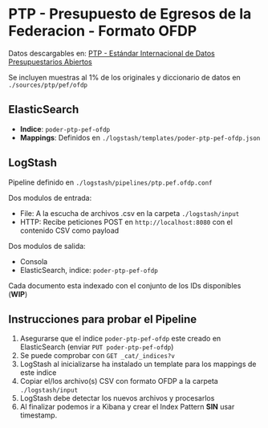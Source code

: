 # PTP - Presupuesto de Egresos de la Federacion - Formato OFDP

Datos descargables en: [PTP - Estándar Internacional de Datos Presupuestarios Abiertos](http://transparenciapresupuestaria.gob.mx/es/PTP/datos_presupuestarios_abiertos)

Se incluyen muestras al 1% de los originales y diccionario de datos en `./sources/ptp/pef/ofdp`

## ElasticSearch

- **Indice**: `poder-ptp-pef-ofdp`
- **Mappings**: Definidos en `./logstash/templates/poder-ptp-pef-ofdp.json`

## LogStash

Pipeline definido en `./logstash/pipelines/ptp.pef.ofdp.conf`

Dos modulos de entrada:
- File: A la escucha de archivos .csv en la carpeta `./logstash/input`
- HTTP: Recibe peticiones POST en `http://localhost:8080` con el contenido CSV como payload

Dos modulos de salida:
- Consola
- ElasticSearch, indice: `poder-ptp-pef-ofdp`

Cada documento esta indexado con el conjunto de los IDs disponibles (**WIP**)

## Instrucciones para probar el Pipeline
1. Asegurarse que el indice `poder-ptp-pef-ofdp` este creado en ElasticSearch (enviar `PUT poder-ptp-pef-ofdp`)
  1. Se puede comprobar con `GET _cat/_indices?v`
  1. LogStash al inicializarse ha instalado un template para los mappings de este indice
1. Copiar el/los archivo(s) CSV con formato OFDP a la carpeta `./logstash/input`
1. LogStash debe detectar los nuevos archivos y procesarlos
1. Al finalizar podemos ir a Kibana y crear el Index Pattern **SIN** usar timestamp.
